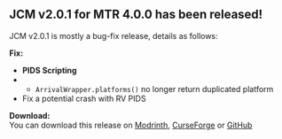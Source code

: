 ## JCM v2.0.1 for MTR 4.0.0 has been released!

JCM v2.0.1 is mostly a bug-fix release, details as follows:

**Fix:**
- **PIDS Scripting**
- - `ArrivalWrapper.platforms()` no longer return duplicated platform
- Fix a potential crash with RV PIDS

**Download:**  
You can download this release on [Modrinth](https://modrinth.com/mod/jcm), [CurseForge](https://curseforge.com/minecraft/mc-mods/jcm) or [GitHub](https://github.com/DistrictOfJoban/Joban-Client-Mod/releases)
